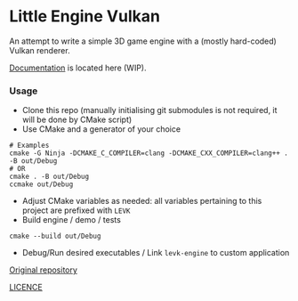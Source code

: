 # Little Engine Vulkan

An attempt to write a simple 3D game engine with a (mostly hard-coded) Vulkan renderer.

[Documentation](https://karnkaul.github.io/LittleEngineVk) is located here (WIP).

### Usage
- Clone this repo (manually initialising git submodules is not required, it will be done by CMake script)
- Use CMake and a generator of your choice
```
# Examples
cmake -G Ninja -DCMAKE_C_COMPILER=clang -DCMAKE_CXX_COMPILER=clang++ . -B out/Debug
# OR
cmake . -B out/Debug
ccmake out/Debug
```
- Adjust CMake variables as needed: all variables pertaining to this project are prefixed with `LEVK`
- Build engine / demo / tests
```
cmake --build out/Debug
```
- Debug/Run desired executables / Link `levk-engine` to custom application

[Original repository](https://github.com/karnkaul/LittleEngineVk)

[LICENCE](LICENSE)
